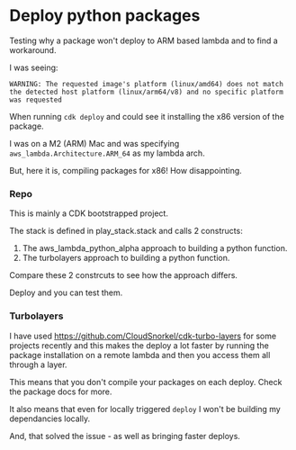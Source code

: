 # Deploy python packages

Testing why a package won't deploy to ARM based lambda and to find a workaround.

I was seeing:

```
WARNING: The requested image's platform (linux/amd64) does not match the detected host platform (linux/arm64/v8) and no specific platform was requested
```

When running `cdk deploy` and could see it installing the x86 version of the package.

I was on a M2 (ARM) Mac and was specifying `aws_lambda.Architecture.ARM_64` as my lambda arch.

But, here it is, compiling packages for x86! How disappointing.

### Repo

This is mainly a CDK bootstrapped project.

The stack is defined in play_stack.stack and calls 2 constructs:

1. The aws_lambda_python_alpha approach to building a python function.
2. The turbolayers approach to building a python function.

Compare these 2 constrcuts to see how the approach differs.

Deploy and you can test them.


### Turbolayers

I have used https://github.com/CloudSnorkel/cdk-turbo-layers for some projects recently
and this makes the deploy a lot faster by running the package installation on a remote lambda
and then you access them all through a layer.

This means that you don't compile your packages on each deploy. Check the package docs for more.

It also means that even for locally triggered `deploy` I won't be building my dependancies locally.

And, that solved the issue - as well as bringing faster deploys.

